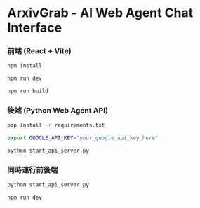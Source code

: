 # ArxivGrab - AI Web Agent Chat Interface

### 前端 (React + Vite)

```bash
npm install

npm run dev

npm run build
```

### 後端 (Python Web Agent API)

```bash
pip install -r requirements.txt

export GOOGLE_API_KEY="your_google_api_key_here"

python start_api_server.py
```

### 同時運行前後端

```bash
python start_api_server.py

npm run dev
```

